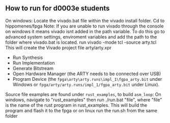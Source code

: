 ## How to run for d0003e students
On windows:
Locate the vivado.bat file within the vivado install folder.
Cd to hippomenes/fpga
Note: If you are unable to run vivado through the console on windows it means vivado isnt added in the path variable. To do this go to advanced system settings, enviroment variables and add the path to the folder where vivado.bat is located.
run vivado -mode tcl -source arty.tcl
This will create the Vivado project file arty/arty.xpr

- Run Synthesis
- Run Implementation
- Generate Bitstream
- Open Hardware Manager (the ARTY needs to be connected over USB)
- Program Device (the `fpga\arty\arty.runs\impl_1\fgpa_arty.bit` under Windows or `fpga/arty/arty.runs/impl_1/fgpa_arty.bit` under Linux).

Source file examples are found under `rust_examples`, to build `asm_loop`:
On windows, navigate to "rust_examples" then run ./run.bat "file", where "file" is the name of the rust program in rust_examples. This will build the program and flash it to the fpga
or on linux run the run.sh from the same folder